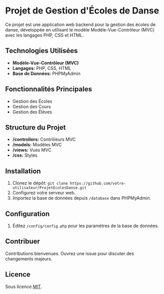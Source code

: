 # Projet de Gestion d'Écoles de Danse

Ce projet est une application web backend pour la gestion des écoles de danse, développée en utilisant le modèle Modèle-Vue-Contrôleur (MVC) avec les langages PHP, CSS et HTML. 

## Technologies Utilisées
- **Modèle-Vue-Contrôleur (MVC)**
- **Langages:** PHP, CSS, HTML
- **Base de Données:** PHPMyAdmin

## Fonctionnalités Principales
- Gestion des Écoles
- Gestion des Cours
- Gestion des Élèves

## Structure du Projet
- **/controllers:** Contrôleurs MVC
- **/models:** Modèles MVC
- **/views:** Vues MVC
- **/css:** Styles

## Installation
1. Clonez le dépôt: `git clone https://github.com/votre-utilisateur/ProjetEcolesDanse.git`
2. Configurez votre serveur web.
3. Importez la base de données depuis `/database` dans PHPMyAdmin.

## Configuration
1. Éditez `/config/config.php` pour les paramètres de la base de données.

## Contribuer
Contributions bienvenues. Ouvrez une issue pour discuter des changements majeurs.

## Licence
Sous licence [MIT](LICENSE).
